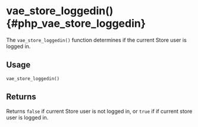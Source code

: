 # vae\_store\_loggedin() {#php_vae_store_loggedin}

The `vae_store_loggedin()` function determines if the current Store user
is logged in.

## Usage

`vae_store_loggedin()`

## Returns

Returns `false` if current Store user is not logged in, or `true` if if
current store user is logged in.
